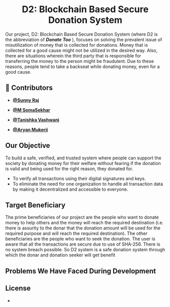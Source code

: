 <h1 align="center">D2: Blockchain Based Secure Donation System</h1>

Our project, D2: Blockchain Based Secure Donation System (where D2 is the abbreviation of ***Donate Too*** ), focuses on solving the prevalent issue of misutilization of money that is collected for donations. Money that is collected for a good cause might not be utilized in the desired way. Also, there are situations wherein the third party that is responsible for transferring the money to the person might be fraudulent. Due to these reasons, people tend to take a backseat while donating money, even for a good cause.


## 👥 Contributors


- **[@Sunny Raj](https://github.com/sunnyraj5555)**

- **[@M SomaSekhar](https://github.com/sekhar76405)**

- **[@Tanishka Vashwani](https://github.com/Tani21)**

- **[@Aryan Mukerji](https://github.com/AryanMukerji)**


## Our Objective
To build a safe, verified, and trusted system where people can support the society by donating money for their welfare without fearing if the donation is valid and being used for the right reason, they donated for.

- To verify all transactions using their digital signatures and keys.
- To eliminate the need for one organization to handle all transaction data by making it decentralized and accessible to everyone.

## Target Beneficiary
The prime beneficiaries of our project are the people who want to donate money to help others and the money will reach the required destination (i.e. there is assurity to the donar that the donation amount will be used for the required purpose and will reach the required destination).  The other beneficiaries are the people who want to seek the donation. The user is aware that all the transactions are secure due to use of SHA-256. There is no system breach possible. So D2 system is a safe donation system through which the donar and donation seeker will get benefit

## Problems We Have Faced During Development 
## License

- 




